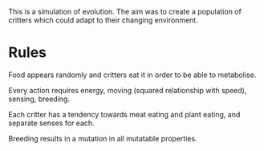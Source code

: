 This is a simulation of evolution. The aim was to create a population of critters which could adapt to their changing environment.

# Rules

Food appears randomly and critters eat it in order to be able to metabolise.

Every action requires energy, moving (squared relationship with speed), sensing, breeding.

Each critter has a tendency towards meat eating and plant eating, and separate senses for each.

Breeding results in a mutation in all mutatable properties.

